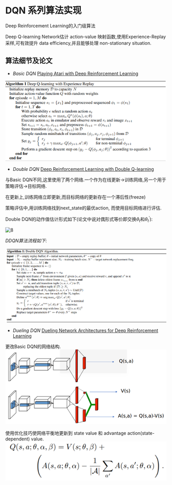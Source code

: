 # DQN 系列算法实现
Deep Reinforcement Learning的入门级算法

Deep Q-learning Network估计 action-value 映射函数,使用Experience-Replay采样,可有效提升 data efficiency,并且能够处理 non-stationary situation.

## 算法细节及论文
- *Basic DQN* [Playing Atari with Deep Reinforcement Learning][2]

![1]

- *Double DQN* [Deep Reinforcement Learning with Double Q-learning][3]

与Basic DQN不同,这里使用了两个网络.一个作为在线更新->训练网络,另一个用于策略评估->目标网络.

在更新上,训练网络立即更新,而目标网络的更新存在一个滞后性(freeze)

策略评估中,用训练网络找到next_state的最优action, 而使用目标网络进行评估.

Double DQN的动作值估计形式如下(论文中说对偶形式等价即交换$\theta_t$和$\theta_t^{'}$):

![8]

*DDQN算法流程如下*:

![4]

- *Dueling DQN* [Dueling Network Architectures for Deep Reinforcement Learning
][5]

更改Basic DQN的网络结构.
![6]

使用优化技巧使网络平衡地更新到 state value 和 advantage action(state-dependent) value.
![7]

[1]: images/DQN%20with%20Experience%20Replay.png
[2]: https://arxiv.org/abs/1312.5602
[3]: https://arxiv.org/abs/1509.06461
[4]: images/Double%20DQN%20Algorithm.png
[5]: https://arxiv.org/abs/1511.06581
[6]: images/Dueling%20DQN%20Network.png
[7]: images/Dueling%20DQN%20optimization%20for%20identifiability.png
[8]: images/Double%20Q-learning%20error.png